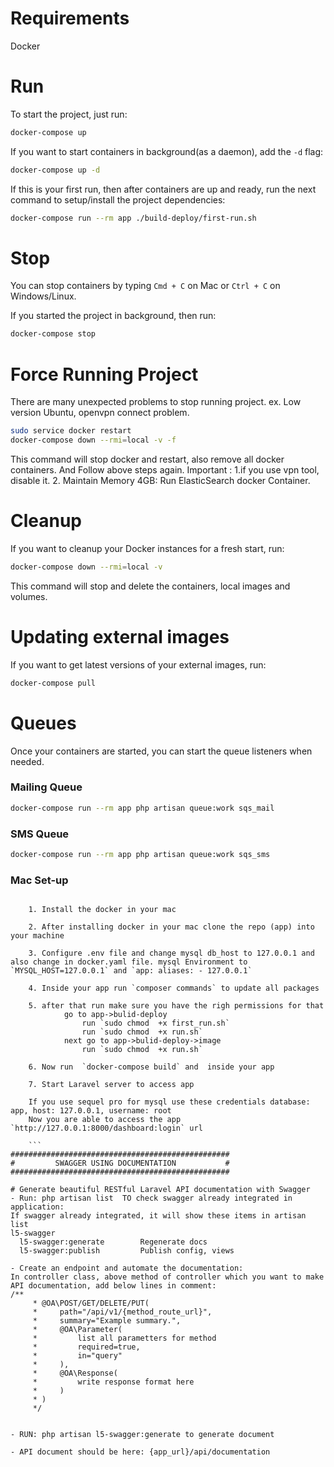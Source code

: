# Requirements

Docker

# Run

To start the project, just run:

```bash
docker-compose up
```

If you want to start containers in background(as a daemon), add the `-d` flag:

```bash
docker-compose up -d
```

If this is your first run, then after containers are up and ready, run the next command to setup/install the project dependencies:

```bash
docker-compose run --rm app ./build-deploy/first-run.sh
```

# Stop

You can stop containers by typing `Cmd + C` on Mac or `Ctrl + C` on Windows/Linux. 

If you started the project in background, then run:

```bash
docker-compose stop
```
# Force Running Project

There are many unexpected problems to stop running project. ex. Low version Ubuntu, openvpn connect problem.
```bash
sudo service docker restart
docker-compose down --rmi=local -v -f
```
This command will stop docker and restart, also remove all docker containers.
And Follow above steps again. Important : 1.if you use vpn tool, disable it. 2. Maintain Memory 4GB: Run ElasticSearch docker Container.

# Cleanup

If you want to cleanup your Docker instances for a fresh start, run:

```bash
docker-compose down --rmi=local -v
```

This command will stop and delete the containers, local images and volumes.

# Updating external images

If you want to get latest versions of your external images, run:

```bash
docker-compose pull
```

# Queues

Once your containers are started, you can start the queue listeners when needed.

### Mailing Queue

```bash
docker-compose run --rm app php artisan queue:work sqs_mail
```

### SMS Queue

```bash
docker-compose run --rm app php artisan queue:work sqs_sms
```
### Mac Set-up

```Docker Mac

    1. Install the docker in your mac

    2. After installing docker in your mac clone the repo (app) into your machine 

    3. Configure .env file and change mysql db_host to 127.0.0.1 and also change in docker.yaml file. mysql Environment to `MYSQL_HOST=127.0.0.1` and `app: aliases: - 127.0.0.1`

    4. Inside your app run `composer commands` to update all packages

    5. after that run make sure you have the righ permissions for that
            go to app->bulid-deploy 
                run `sudo chmod  +x first_run.sh`
                run `sudo chmod  +x run.sh`
            next go to app->bulid-deploy->image
                run `sudo chmod  +x run.sh`

    6. Now run  `docker-compose build` and  inside your app

    7. Start Laravel server to access app

    If you use sequel pro for mysql use these credentials database: app, host: 127.0.0.1, username: root
    Now you are able to access the app `http://127.0.0.1:8000/dashboard:login` url

    ```
#################################################
#         SWAGGER USING DOCUMENTATION           #
#################################################

# Generate beautiful RESTful Laravel API documentation with Swagger
- Run: php artisan list  TO check swagger already integrated in application:
If swagger already integrated, it will show these items in artisan list
l5-swagger
  l5-swagger:generate        Regenerate docs
  l5-swagger:publish         Publish config, views

- Create an endpoint and automate the documentation:
In controller class, above method of controller which you want to make API documentation, add below lines in comment:
/**
     * @OA\POST/GET/DELETE/PUT(
     *     path="/api/v1/{method_route_url}",
     *     summary="Example summary.",
     *     @OA\Parameter(
     *         list all parametters for method
     *         required=true,
     *         in="query"
     *     ),
     *     @OA\Response(
     *         write response format here
     *     )
     * )
     */


- RUN: php artisan l5-swagger:generate to generate document

- API document should be here: {app_url}/api/documentation